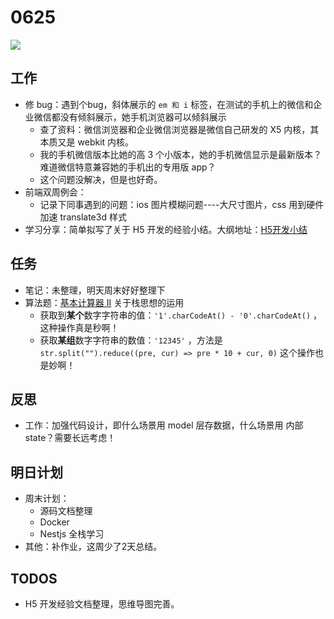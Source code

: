 
# 0625

![](http://h2.ioliu.cn/bing/OreamnosAmericanus_ZH-CN6731612431_1920x1080.jpg)

## 工作

- 修 bug：遇到个bug，斜体展示的 `em 和 i` 标签，在测试的手机上的微信和企业微信都没有倾斜展示，她手机浏览器可以倾斜展示
  - 查了资料：微信浏览器和企业微信浏览器是微信自己研发的 X5 内核，其本质又是 webkit 内核。
  - 我的手机微信版本比她的高 3 个小版本，她的手机微信显示是最新版本？难道微信特意兼容她的手机出的专用版 app？
  - 这个问题没解决，但是也好奇。
- 前端双周例会：
  - 记录下同事遇到的问题：ios 图片模糊问题----大尺寸图片，css 用到硬件加速 translate3d 样式
- 学习分享：简单拟写了关于 H5 开发的经验小结。大纲地址：[H5开发小结](https://www.processon.com/view/link/60d49a45e401fd50b99305b1)

## 任务

- 笔记：未整理，明天周末好好整理下
- 算法题：[基本计算器 II](https://leetcode-cn.com/problems/basic-calculator-ii/solution/) 关于栈思想的运用
  - 获取到**某个**数字字符串的值：`'1'.charCodeAt() - '0'.charCodeAt()` ，这种操作真是秒啊！
  - 获取**某组**数字字符串的数值：`'12345'` ，方法是 `str.split("").reduce((pre, cur) => pre * 10 + cur, 0)` 这个操作也是妙啊！

## 反思

- 工作：加强代码设计，即什么场景用 model 层存数据，什么场景用 内部 state？需要长远考虑！

## 明日计划

- 周末计划：
  - 源码文档整理
  - Docker
  - Nestjs 全栈学习
- 其他：补作业，这周少了2天总结。

## TODOS

- H5 开发经验文档整理，思维导图完善。